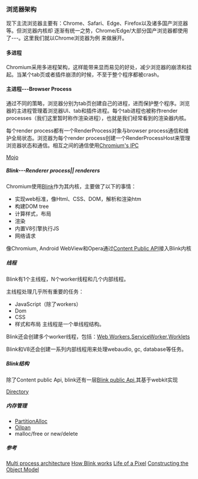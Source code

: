 ### 浏览器架构

现下主流浏览器主要有：Chrome、Safari、Edge、Firefox以及诸多国产浏览器等。但浏览器内核却
逐渐有统一之势，Chrome/Edge/大部分国产浏览器都使用了---。这里我们就以Chrome浏览器为例
来做展开。

#### 多进程

Chromium采用多进程架构，这样能带来显而易见的好处，减少浏览器的崩溃和挂起。当某个tab页或者插件崩溃的时候，不至于整个程序都被crash。

#### 主进程---Browser Process

通过不同的策略，浏览器分别为tab页创建自己的进程，进而保护整个程序。浏览器的主进程管理着浏览器UI、tab和插件进程。每个tab进程也被称作render processes（我们这里暂时称作渲染进程），也就是我们经常看到的渲染器内核。

每个render process都有一个RenderProcess对象与browser process通信和维护全局状态。浏览器为每个render process创建一个RenderProcessHost来管理浏览器状态和通信。相互之间的通信使用[Chromium's IPC](https://www.chromium.org/developers/design-documents/inter-process-communication)

[Mojo](https://chromium.googlesource.com/chromium/src/+/master/mojo/README.md)

##### Blink---Renderer process|| renderers

Chromium使用[Blink](https://www.chromium.org/blink)作为其内核，主要做了以下的事情：
- 实现web标准，像Html、CSS、DOM，解析和渲染htm
- 构建DOM tree
- 计算样式，布局
- 渲染
- 内置V8引擎执行JS
- 网络请求

像Chromium, Android WebView和Opera通过[Content Public API](https://chromium.googlesource.com/chromium/src/+/HEAD/content/public/README.md)接入Blink内核

##### 线程
Blink有1个主线程，N个worker线程和几个内部线程。

主线程处理几乎所有重要的任务：
- JavaScript（除了workers）
- Dom
- CSS
- 样式和布局
主线程是一个单线程结构。

Blink还会创建多个worker线程，包括：[Web Workers](https://html.spec.whatwg.org/multipage/workers.html#workers),[ServiceWorker](https://w3c.github.io/ServiceWorker/),[Worklets](https://www.w3.org/TR/worklets-1/)

Blink和V8还会创建一系列内部线程用来处理webaudio, gc, database等任务。

##### Blink结构

除了Content public Api, blink还有一层[Blink public Api](https://source.chromium.org/chromium/chromium/src/+/master:third_party/blink/public/?q=blink%2Fpublic&ss=chromium),其基于webkit实现

[Directory](https://chromium.googlesource.com/chromium/src/+/master/third_party/blink/renderer/README.md)

##### 内存管理

- [PartitionAlloc](https://chromium.googlesource.com/chromium/src/+/master/base/allocator/partition_allocator/PartitionAlloc.md)
- [Oilpan](https://chromium.googlesource.com/chromium/src/+/master/third_party/blink/renderer/platform/heap/BlinkGCAPIReference.md)
- malloc/free or new/delete

##### 参考
[Multi process architecture](https://www.chromium.org/developers/design-documents/multi-process-architecture)
[How Blink works](https://docs.google.com/document/d/1aitSOucL0VHZa9Z2vbRJSyAIsAz24kX8LFByQ5xQnUg/edit#)
[Life of a Pixel](https://docs.google.com/presentation/d/1boPxbgNrTU0ddsc144rcXayGA_WF53k96imRH8Mp34Y/edit#slide=id.ga884fe665f_64_6)
[Constructing the Object Model](https://developers.google.com/web/fundamentals/performance/critical-rendering-path/constructing-the-object-model)